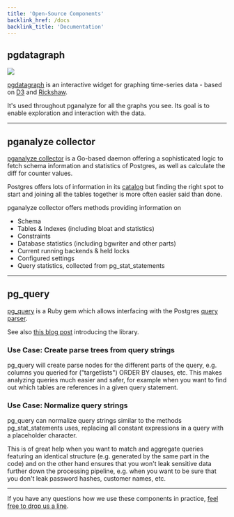 ```yaml
---
title: 'Open-Source Components'
backlink_href: /docs
backlink_title: 'Documentation'
---
```


## pgdatagraph

![](https://raw.githubusercontent.com/pganalyze/pgdatagraph/master/screenshot.png)

[pgdatagraph](https://github.com/pganalyze/pgdatagraph) is an interactive widget
for graphing time-series data - based on [D3](http://d3js.org/) and
[Rickshaw](http://code.shutterstock.com/rickshaw/).

It's used throughout pganalyze for all the graphs you see. Its goal is to enable
exploration and interaction with the data.

---

## pganalyze collector

[pganalyze collector](https://github.com/pganalyze/collector)
is a Go-based daemon offering a sophisticated logic to fetch schema information and
statistics of Postgres, as well as calculate the diff for counter values.

Postgres offers lots of information in its [catalog](http://www.postgresql.org/docs/current/static/catalogs.html)
but finding the right spot to start and joining all the tables together is more
often easier said than done.

pganalyze collector offers methods providing information on

 * Schema
  * Tables & Indexes (including bloat and statistics)
  * Constraints
 * Database statistics (including bgwriter and other parts)
 * Current running backends & held locks
 * Configured settings
 * Query statistics, collected from pg_stat_statements

---

## pg_query

<script src="https://gist.github.com/lfittl/9065920d2ecd1a4b017f.js"></script>

[pg_query](https://github.com/lfittl/pg_query) is a Ruby gem which allows
interfacing with the Postgres [query parser](http://www.postgresql.org/docs/current/static/parser-stage.html).

See also [this blog post](https://pganalyze.com/blog/parse-postgresql-queries-in-ruby.html) introducing the library.

### Use Case: Create parse trees from query strings

pg\_query will create parse nodes for the different parts of the query, e.g.
columns you queried for ("targetlists") ORDER BY clauses, etc. This makes
analyzing queries much easier and safer, for example when you want
to find out which tables are references in a given query statement.

### Use Case: Normalize query strings

pg\_query can normalize query strings similar to the methods pg_stat_statements
uses, replacing all constant expressions in a query with a placeholder character.

This is of great help when you want to match and aggregate queries featuring an
identical  structure (e.g. generated by the same part in the code) and on the
other hand ensures that you won't leak sensitive data further down the processing
pipeline, e.g. when you want to be sure that you don't leak password hashes,
customer names, etc.

---

If you have any questions how we use these components in practice,
[feel free to drop us a line](mailto:team@pganalyze.com).
